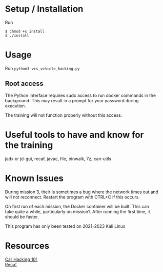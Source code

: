 # Setup / Installation

Run 
```shell
$ chmod +x install
$ ./install
```

# Usage
Run `python3 vcs_vehicle_hacking.py`

## Root access
The Python interface requires sudo access to run docker commands in the background. This may result in a prompt for your password during execution.

The training will not function properly without this access.

# Useful tools to have and know for the training
jadx or jd-gui,
recaf,
javac,
file,
binwalk,
7z,
can-utils

# Known Issues
During mission 3, their is sometimes a bug where the network times out and will not reconnect. Restart the program with CTRL+C if this occurs.

On first run of each mission, the Docker container will be built. This can take quite a while, particularly on mission1. After running the first time, it should be faster.

This program has only been tested on 2021-2023 Kali Linux 

# Resources
[Car Hacking 101](https://medium.com/@yogeshojha/car-hacking-101-practical-guide-to-exploiting-can-bus-using-instrument-cluster-simulator-part-i-cd88d3eb4a53) <br>
[Recaf](https://www.coley.software/Recaf/)


